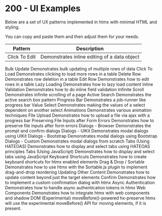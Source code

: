 # 200 - UI Examples

Below are a set of UX patterns implemented in htmx with minimal HTML and styling.

You can copy and paste them and then adjust them for your needs.

| Pattern |	Description |
| --- | --- |
| Click To Edit	| Demonstrates inline editing of a data object |

Bulk Update	Demonstrates bulk updating of multiple rows of data
Click To Load	Demonstrates clicking to load more rows in a table
Delete Row	Demonstrates row deletion in a table
Edit Row	Demonstrates how to edit rows in a table
Lazy Loading	Demonstrates how to lazy load content
Inline Validation	Demonstrates how to do inline field validation
Infinite Scroll	Demonstrates infinite scrolling of a page
Active Search	Demonstrates the active search box pattern
Progress Bar	Demonstrates a job-runner like progress bar
Value Select	Demonstrates making the values of a select dependent on another select
Animations	Demonstrates various animation techniques
File Upload	Demonstrates how to upload a file via ajax with a progress bar
Preserving File Inputs after Form Errors	Demonstrates how to preserve file inputs after form errors
Dialogs - Browser	Demonstrates the prompt and confirm dialogs
Dialogs - UIKit	Demonstrates modal dialogs using UIKit
Dialogs - Bootstrap	Demonstrates modal dialogs using Bootstrap
Dialogs - Custom	Demonstrates modal dialogs from scratch
Tabs (Using HATEOAS)	Demonstrates how to display and select tabs using HATEOAS principles
Tabs (Using JavaScript)	Demonstrates how to display and select tabs using JavaScript
Keyboard Shortcuts	Demonstrates how to create keyboard shortcuts for htmx enabled elements
Drag & Drop / Sortable	Demonstrates how to use htmx with the Sortable.js plugin to implement drag-and-drop reordering
Updating Other Content	Demonstrates how to update content beyond just the target elements
Confirm	Demonstrates how to implement a custom confirmation dialog with htmx
Async Authentication	Demonstrates how to handle async authentication tokens in htmx
Web Components	Demonstrates how to integrate htmx with web components and shadow DOM
(Experimental) moveBefore()-powered hx-preserve	htmx will use the experimental moveBefore() API for moving elements, if it is present.
